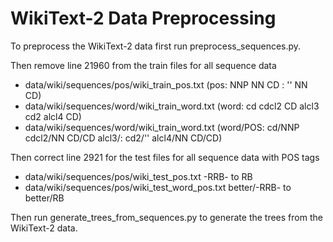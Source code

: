 # WikiText-2 Data Preprocessing

To preprocess the WikiText-2 data first run preprocess_sequences.py. 

Then remove line 21960 from the train files for all sequence data
* data/wiki/sequences/pos/wiki_train_pos.txt (pos: NNP NN CD : '' NN CD) 
* data/wiki/sequences/word/wiki_train_word.txt (word: cd cdcl2 CD alcl3 cd2 alcl4 CD)
* data/wiki/sequences/word/wiki_train_word.txt (word/POS: cd/NNP cdcl2/NN CD/CD alcl3/: cd2/'' alcl4/NN CD/CD)

Then correct line 2921 for the test files for all sequence data with POS tags
* data/wiki/sequences/pos/wiki_test_pos.txt -RRB- to RB
* data/wiki/sequences/pos/wiki_test_word_pos.txt better/-RRB- to better/RB


Then run generate_trees_from_sequences.py to generate the trees from the WikiText-2 data.